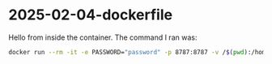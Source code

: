 # 2025-02-04-dockerfile

Hello from inside the container.
The command I ran was:


```bash
docker run --rm -it -e PASSWORD="password" -p 8787:8787 -v /$(pwd):/home/rstudio/work  rocker/tidyverse:4.4.2
```
